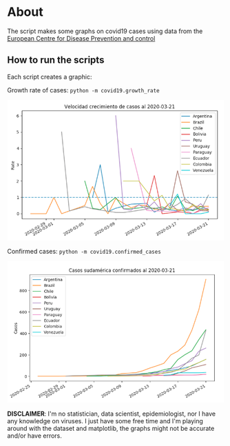 # About

The script makes some graphs on covid19 cases using data from the [European Centre for Disease Prevention and control](https://www.ecdc.europa.eu/en/publications-data/download-todays-data-geographic-distribution-covid-19-cases-worldwide)

## How to run the scripts

Each script creates a graphic:

Growth rate of cases:
``python -m covid19.growth_rate``

![plot 02](plot_02.png "Growth rate")

Confirmed cases:
``python -m covid19.confirmed_cases``

![plot 01](plot_01.png "Latam confirmed cases")


**DISCLAIMER**: I'm no statistician, data scientist, epidemiologist, nor I have any knowledge on viruses. I just have some free time and I'm playing around with the dataset and matplotlib, the graphs might not be accurate and/or have errors.

